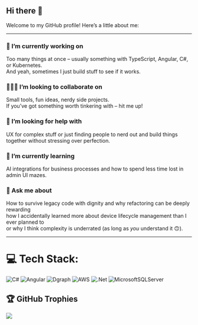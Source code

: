 ## Hi there 👋

Welcome to my GitHub profile! Here’s a little about me:

---

### 🎯 I’m currently working on  
Too many things at once – usually something with TypeScript, Angular, C#, or Kubernetes.  
And yeah, sometimes I just build stuff to see if it works.

### 🧑‍🤝‍🧑 I’m looking to collaborate on  
Small tools, fun ideas, nerdy side projects.  
If you’ve got something worth tinkering with – hit me up!

### 🤝 I’m looking for help with  
UX for complex stuff or just finding people to nerd out and build things together without stressing over perfection.

### 🌱 I’m currently learning  
AI integrations for business processes and how to spend less time lost in admin UI mazes.

### 💬 Ask me about  
How to survive legacy code with dignity and why refactoring can be deeply rewarding <br>
how I accidentally learned more about device lifecycle management than I ever planned to<br>
or why I think complexity is underrated (as long as *you* understand it 🙃).

---

# 💻 Tech Stack:
![C#](https://img.shields.io/badge/c%23-%23239120.svg?style=for-the-badge&logo=csharp&logoColor=white) ![Angular](https://img.shields.io/badge/angular-%23DD0031.svg?style=for-the-badge&logo=angular&logoColor=white) ![Dgraph](https://img.shields.io/badge/dgraph-%23E50695.svg?style=for-the-badge&logo=dgraph&logoColor=white) ![AWS](https://img.shields.io/badge/AWS-%23FF9900.svg?style=for-the-badge&logo=amazon-aws&logoColor=white) ![.Net](https://img.shields.io/badge/.NET-5C2D91?style=for-the-badge&logo=.net&logoColor=white) ![MicrosoftSQLServer](https://img.shields.io/badge/Microsoft%20SQL%20Server-CC2927?style=for-the-badge&logo=microsoft%20sql%20server&logoColor=white)


## 🏆 GitHub Trophies
![](https://github-profile-trophy.vercel.app/?username=lutzmoeller&theme=radical&no-frame=true&no-bg=false&margin-w=4)

<!--
**lutzmoeller/lutzmoeller** is a ✨ _special_ ✨ repository because its `README.md` (this file) appears on your GitHub profile.

Here are some ideas to get you started:

- 🔭 I’m currently working on ...
- 🌱 I’m currently learning ...
- 👯 I’m looking to collaborate on ...
- 🤔 I’m looking for help with ...
- 💬 Ask me about ...
- 📫 How to reach me: ...
- 😄 Pronouns: ...
- ⚡ Fun fact: ...
-->
